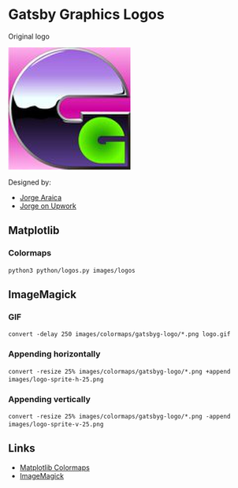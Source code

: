 # Gatsby Graphics Logos

Original logo

![Gatsby Graphics](images/logos/gatsbyg-logo.png)

Designed by:

- [Jorge Araica](https://github.com/summerhill5)
- [Jorge on Upwork](https://www.upwork.com/freelancers/~01abf139414e3d1c0d)

## Matplotlib

### Colormaps

```
python3 python/logos.py images/logos
```

## ImageMagick

### GIF

```
convert -delay 250 images/colormaps/gatsbyg-logo/*.png logo.gif
```

### Appending horizontally

```
convert -resize 25% images/colormaps/gatsbyg-logo/*.png +append images/logo-sprite-h-25.png
```

### Appending vertically

```
convert -resize 25% images/colormaps/gatsbyg-logo/*.png -append images/logo-sprite-v-25.png
```

## Links

- [Matplotlib Colormaps](https://matplotlib.org/tutorials/colors/colormaps.html)
- [ImageMagick](https://imagemagick.org/index.php)
